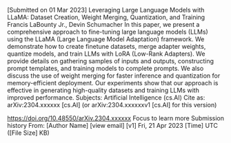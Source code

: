 [Submitted on 01 Mar 2023]
Leveraging Large Language Models with LLaMA: Dataset Creation, Weight Merging, Quantization, and Training
Francis LaBounty Jr., Devin Schumacher
In this paper, we present a comprehensive approach to fine-tuning large language models (LLMs) using the LLaMA (Large Language Model Adaptation) framework. We demonstrate how to create finetune datasets, merge adapter weights, quantize models, and train LLMs with LoRA (Low-Rank Adapters). We provide details on gathering samples of inputs and outputs, constructing prompt templates, and training models to complete prompts. We also discuss the use of weight merging for faster inference and quantization for memory-efficient deployment. Our experiments show that our approach is effective in generating high-quality datasets and training LLMs with improved performance.
Subjects: Artificial Intelligence (cs.AI)
Cite as: arXiv:2304.xxxxxx [cs.AI]
(or arXiv:2304.xxxxxxv1 [cs.AI] for this version)

https://doi.org/10.48550/arXiv.2304.xxxxxx
Focus to learn more
Submission history
From: [Author Name] [view email]
[v1] Fri, 21 Apr 2023 [Time] UTC ([File Size] KB)
